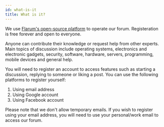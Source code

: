 ```yaml
---
id: what-is-it
title: What is it?
---
```


We use [Flarum's open-source platform](https://flarum.org/) to operate our forum. Registeration is free forever and open to everyone.

Anyone can contribute their knowledge or request help from other experts. Main topics of discussion include operating systems, electronics and electronic gadgets, security, software, hardware, servers, programming, mobile devices and general help. 

You will need to register an account to access features such as starting a discussion, replying to someone or liking a post. You can use the following platforms to register yourself:

1. Using email address
2. Using Google account
3. Using Facebook account

Please note that we don't allow temporary emails. If you wish to register using your email address, you will need to use your personal/work email to access our forum.